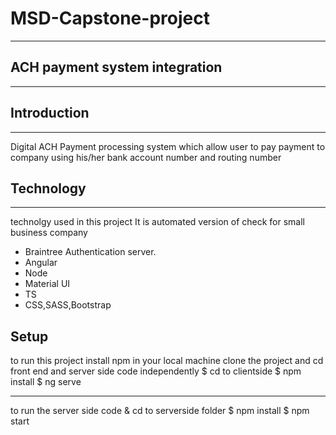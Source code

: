 # MSD-Capstone-project
---
## ACH payment system integration
---
## Introduction
---
Digital ACH Payment processing system which allow user to pay payment to company using his/her bank account number and routing  number

## Technology
---
technolgy used in this project
It is automated version of check for small business company 
* Braintree Authentication server.
* Angular
* Node
* Material UI
* TS
* CSS,SASS,Bootstrap


## Setup
to run this project install npm in your local machine 
clone the project and cd front end and server side code independently
$ cd to clientside 
$ npm install
$ ng serve

---
to run the server side code 
& cd to serverside folder 
$ npm install 
$ npm start
